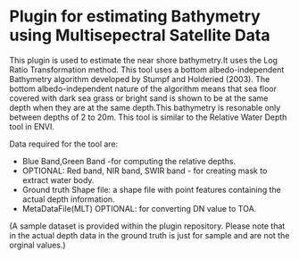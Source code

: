 # Plugin for estimating Bathymetry using Multisepectral Satellite Data
This plugin is used to estimate the near shore bathymetry.It uses the Log Ratio Transformation method. This tool uses a bottom albedo-independent Bathymetry algorithm developed by Stumpf and Holderied (2003). The bottom albedo-independent nature of the algorithm means that sea floor covered with dark sea grass or bright sand is shown to be at the same depth when they are at the same depth.This bathymetry is resonable only between depths of 2 to 20m. This tool is similar to the Relative Water Depth tool in ENVI.

Data required for the tool are:
* Blue Band,Green Band -for computing the relative depths.
* OPTIONAL: Red band, NIR band, SWIR band - for creating mask to extract water body.
* Ground truth Shape file: a shape file with point features containing the actual depth information. 
* MetaDataFile(MLT) OPTIONAL: for converting DN value to TOA.

(A sample dataset is provided within the plugin repository. Please note that in the actual depth data in the ground truth is just for sample and are not the orginal values.)

